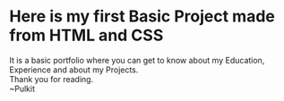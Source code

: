 # Here is my first Basic Project made from HTML and CSS
It is a basic portfolio where you can get to know about my Education, Experience and about my Projects.<br>
Thank you for reading.<br>
~Pulkit
